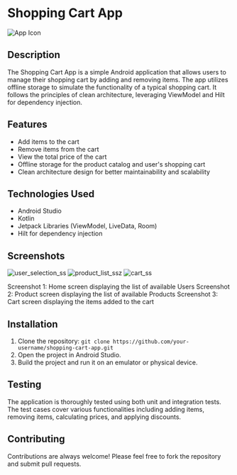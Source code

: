 # Shopping Cart App

![App Icon](https://github.com/kunalgharate/ShoppingCartApp/assets/20945934/b60192a4-873f-4f0c-97bc-687a59eb50d2)


## Description

The Shopping Cart App is a simple Android application that allows users to manage their shopping cart by adding and removing items. The app utilizes offline storage to simulate the functionality of a typical shopping cart. It follows the principles of clean architecture, leveraging ViewModel and Hilt for dependency injection.

## Features

- Add items to the cart
- Remove items from the cart
- View the total price of the cart
- Offline storage for the product catalog and user's shopping cart
- Clean architecture design for better maintainability and scalability

## Technologies Used

- Android Studio
- Kotlin
- Jetpack Libraries (ViewModel, LiveData, Room)
- Hilt for dependency injection

## Screenshots


![user_selection_ss](https://github.com/kunalgharate/ShoppingCartApp/assets/20945934/ca5298a7-d1ce-474b-bdb4-c87c3a511ff8)
![product_list_ss](https://github.com/kunalgharate/ShoppingCartApp/assets/20945934/ca590c3c-2ab6-458e-afa7-4947277b2e53)z
![cart_ss](https://github.com/kunalgharate/ShoppingCartApp/assets/20945934/e248ac10-34aa-4289-be51-d6e8ab7a1bcc)

Screenshot 1: Home screen displaying the list of available Users
Screenshot 2: Product screen displaying the list of available Products
Screenshot 3: Cart screen displaying the items added to the cart

## Installation

1. Clone the repository: `git clone https://github.com/your-username/shopping-cart-app.git`
2. Open the project in Android Studio.
3. Build the project and run it on an emulator or physical device.

## Testing

The application is thoroughly tested using both unit and integration tests. The test cases cover various functionalities including adding items, removing items, calculating prices, and applying discounts.

## Contributing

Contributions are always welcome! Please feel free to fork the repository and submit pull requests.

